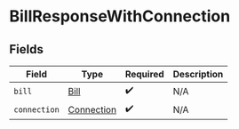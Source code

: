 # BillResponseWithConnection


## Fields

| Field                                           | Type                                            | Required                                        | Description                                     |
| ----------------------------------------------- | ----------------------------------------------- | ----------------------------------------------- | ----------------------------------------------- |
| `bill`                                          | [Bill](../../models/shared/bill.md)             | :heavy_check_mark:                              | N/A                                             |
| `connection`                                    | [Connection](../../models/shared/connection.md) | :heavy_check_mark:                              | N/A                                             |